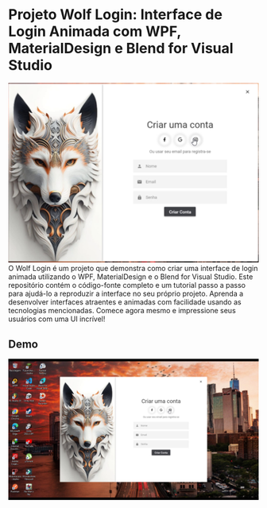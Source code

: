 # Projeto Wolf Login: Interface de Login Animada com WPF, MaterialDesign e Blend for Visual Studio
![WolfLogin](WolfLoginf.png)
O Wolf Login é um projeto que demonstra como criar uma interface de login animada utilizando o WPF,
MaterialDesign e o Blend for Visual Studio. Este repositório contém o código-fonte completo e um tutorial passo a passo para ajudá-lo a reproduzir a interface no seu próprio projeto.
Aprenda a desenvolver interfaces atraentes e animadas com facilidade usando as tecnologias mencionadas.
Comece agora mesmo e impressione seus usuários com uma UI incrível!
## Demo
[![Assista ao Demo Wolf Login](WolfLogin.png)](https://youtu.be/bIsTH62qhWM)
